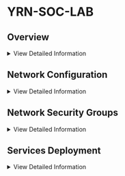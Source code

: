 # YRN-SOC-LAB
## Overview

<details>
<summary>View Detailed Information</summary>
	
### Architecture Diagram Diagram
![HSW Forwarder Architecture](https://github.com/user-attachments/assets/d05ab181-0200-4a9f-bd02-aa929e3ead79)	
### Virtual Machines
	- Ubuntu Server 24.04 LTS - x64 Gen2
	- Windows Server 2022 Datacenter: Azure Edition - x64 Gen2
	- Windows 10 Pro, version 22H2 - x64 Gen2
	- Kali 2024.4 (Latest Packages available for pentesting applications)
 ### Software
 	- Sysmon
	- Kali Pentesting Tools
	- File Analysis Tools
	- Atomic Red Team
</details>

## Network Configuration
<details>
<summary>View Detailed Information</summary>
	
### vNet-YRN-SOC-LAB (10.55.0.0/16)

Do not attempt to interact with public IP addresses disclosed in this repository, this infrastructure has since been shutdown and resources reprovisioned. As this lab was built inside Azure they are owned by Microsoft, do so at your own risk.

	SUBNET-SDCI (10.55.5.0/24)
		- Ubuntu Linux Server (10.55.5.3)
		- Windows 2022 Server (10.55.5.6)

	SUBNET-MI (10.55.10.0/24)
		- Kali Attack Box (10.55.10.3)
		- Windows 10 PC (10.55.10.6)
		- SOC Analyst PC (10.55.10.9)

	SUBNET-SEI (10.55.15.0/24)
		- Wazuh Instance (10.55.15.3)
		- Shuffle Instance (10.55.15.6)
		- TheHive Instance (10.55.15.9)

   	NAT-GATEWAY-MI
		- 172.190.154.106 (Public IP Address for All 3 Machines)
      
    	NAT-GATEWAY-SEI
		- 172.172.175.82 (Wazuh)
		- 20.83.145.60 (Shuffle)
		- 52.249.220.86 (TheHive)
  
</details>

## Network Security Groups
<details>
<summary>View Detailed Information</summary>

### Technical Consideration
SUBNET-SDCI indirectly exposed to internet via SUBNET-MI, attack vector exists by allowing SUBNET-MI internet access and thus option to pivot into SUBNET-DCI. Risk Mitigation includes preventing all unnecessary traffic, attempted to include NSG, but was unable to resolve network issues to W10PC (Domain Enrolled), only allowed following traffic.

Type; TCP, UDP, ICMP

Port; 53-DNS, 88-KERBEROS, 135-RPC-ENDPOINT-MAPPER, 138-NETBIOS, 139-NETBIOS, 389-LDAP, 445-SMB, 464-KERBEROS-ADMIN,514-SPLUNK-SYSLOG, 636-LDAP-SSL, 9389-AD-WEB-SERVICES, 3269-LDAP-GLOBAL-CATALOG-SSL, 9997-SPLUNK-EVENT-FORWARDING
	
### Subnet-SDCI (Prevent Internet Access) (Inbound Rule)
| Priority | Rule Name            | Source | Source IPs | Dest. | Dest. IPs      | Port | Protocol | Action |
|----------|---------------------|--------|------------|-------|---------------|------|----------|--------|
| 200      | Deny-Internet-To-SDCI | Any    | Any        | IPs   | 10.55.5.X/24   | Any  | Any      | Deny   |

### Subnet-SDCI (Prevent Subnet-SEI Access) (Inbound Rule)
| Priority | Rule Name        | Source  | Source IPs  | Dest. | Dest. IPs      | Port | Protocol | Action |
|----------|----------------|---------|------------|-------|---------------|------|----------|--------|
| 250      | Deny-SEI-To-SDCI | IPs     | 10.55.15.X/24 | IPs   | 10.55.5.X/24   | Any  | Any      | Deny   |

### Subnet-SEI (Prevent Subnet-SDCI Access) (Inbound Rule)
| Priority | Rule Name        | Source  | Source IPs  | Dest. | Dest. IPs      | Port | Protocol | Action |
|----------|----------------|---------|------------|-------|---------------|------|----------|--------|
| 300      | Deny-SDCI-To-SEI | IPs     | 10.55.5.X/24 | IPs   | 10.55.15.X/24    | Any  | Any      | Deny   |

### SOC-ANALYST-SPLUNK (Allow Slpunk Management Access) (Inbound Rule)
| Priority | Rule Name        | Source  | Source IPs  | Dest. | Dest. IPs      | Port | Protocol | Action |
|----------|----------------|---------|------------|-------|---------------|------|----------|--------|
| 350      | Allow-Splunk-MGR | IPs     | 10.55.10.9 | IPs   | 10.55.5.3    | 8000  | Any      | Allow   |
</details>

## Services Deployment
<details>
<summary>View Detailed Information</summary>

### Splunk Instance (Indexer & Deployment Server)
Registered for splunk enterprise trial, downloaded .deb file onto Kali VM, transfered and deployed onto Ubuntu Linux VM. (Before NSG's)
  
 	- sudo apt-get update 
 	- sudo apt-get upgrade
 	- scp splunk-9.4.1-ddff1c41e5cf-linux-2.6-amd64.deb Yarinet@10.55.5.3:/home/ (OpenSSH Installed on Kali VM)
 	- sudo dpkg -i splunk9.4.1-ddff1c41e5cf-linux-2.6-amd64.deb
 	- sudo ./splunk start
 	- sudo ./splunk enable boot-start
 	- systemctl enable splunk
 	- systemctl start splunk

### Active Directory Deployment

Deployed Active Directory Domain Services on Windows 2022 server.
Configured Windows 2022 server as the domain controller (YRN-DC1) & Windows 10 PC enrolled as (YRN-X0Y0Z)
Replicated the Sysmon installation process on WS2022 and W10 PC, in preparation for Lab expansion (Domain Controller Hardening & Attacks)

https://learn.microsoft.com/en-us/sysinternals/downloads/sysinternals-suite

http://github.com/SwiftOnSecurity/sysmon-config

 	Navigate to saved directory > Run (Sysmon64.exe) As Administrator
  	sysmon.exe -accepteula -i sysmonconfig-export.xml (Powershell)
   	
Navigate to following directory after Splunk Universal Forwarder is installed, enter the attached logs forwarding, this process is doubling up as will already be present with out SUF setup, last lines are primary concern as they allow for the forwarding of sysmon logs into splunk. 
	
 	C:\Program Files\SpunkUniversalForwarder\etc\local\inputs.conf
  
  	[WinEventLog://Application]
	index = endpoint
	disabled = false

	[WinEventLog://Security]
	index = endpoint
	disabled = false

	[WinEventLog://System]
	index = endpoint
	disabled = false

	[WinEventLog://Microsoft-Windows-Sysmon/Operational]
	index = endpoint
	disabled = false

	renderXml = true
	source = XmlWinEventLog:Microsoft-Windows-Sysmon/Operational
	### Splunk Universal Forwarder

Management Portal

	Splunk > Receive Data > Listen on 9997
	Splunk > Add Data > Local Event Logs (All) (After Universal Forwarder Configured)
Splunk Universal Forwarder (SUF)

	Download version 9.4.1 MSI File
	Configure SUF settings (Receiving Indexer) (10.55.5.3) (9997)
	Configure SUF settings (Deployment Server) (10.55.5.3) (8089)
	Windows Event Logs (Application Logs, Security Logs, System Logs)
Windows Defender Firewall (Outbound Rule)

	Splunk-Traffic (TCP) (9997) (Allow)

</details>


